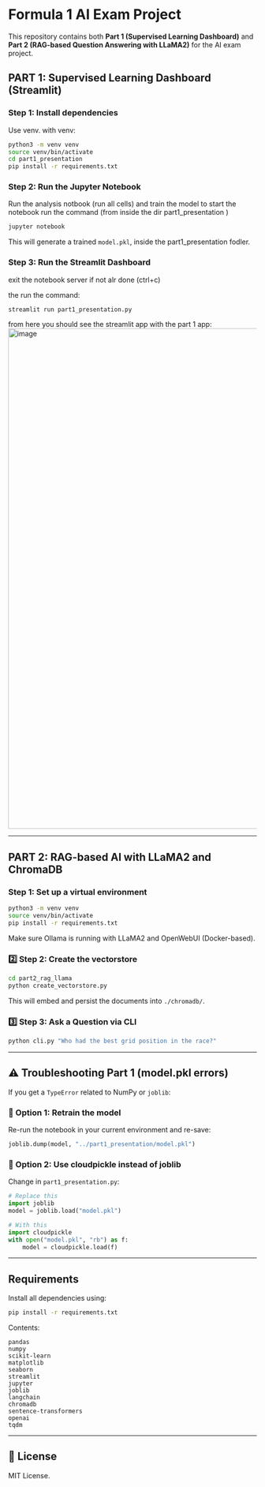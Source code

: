 # Formula 1 AI Exam Project

This repository contains both **Part 1 (Supervised Learning Dashboard)** and **Part 2 (RAG-based Question Answering with LLaMA2)** for the AI exam project.


## PART 1: Supervised Learning Dashboard (Streamlit)

### Step 1: Install dependencies
Use  venv.
with venv:

```bash
python3 -m venv venv
source venv/bin/activate
cd part1_presentation
pip install -r requirements.txt
```

### Step 2: Run the Jupyter Notebook

Run the analysis notbook (run all cells) and train the model 
to start the notebook run the command (from inside the dir part1_presentation )

```bash
jupyter notebook 
```

This will generate a trained `model.pkl`, inside the part1_presentation fodler.


### Step 3: Run the Streamlit Dashboard
exit the notebook server if not alr done (ctrl+c)

the run the command:

```bash
streamlit run part1_presentation.py
```

from here you should see the streamlit app with the part 1 app:
<img width="1373" height="1014" alt="image" src="https://github.com/user-attachments/assets/abf66bd1-1f94-4f09-8e9b-6117e9dd06c6" />


---

## PART 2: RAG-based AI with LLaMA2 and ChromaDB

### Step 1: Set up a virtual environment

```bash
python3 -m venv venv
source venv/bin/activate
pip install -r requirements.txt
```

Make sure Ollama is running with LLaMA2 and OpenWebUI (Docker-based).

### 2️⃣ Step 2: Create the vectorstore

```bash
cd part2_rag_llama
python create_vectorstore.py
```

This will embed and persist the documents into `./chromadb/`.

### 3️⃣ Step 3: Ask a Question via CLI

```bash
python cli.py "Who had the best grid position in the race?"
```

---

## ⚠️ Troubleshooting Part 1 (model.pkl errors)

If you get a `TypeError` related to NumPy or `joblib`:

### 🔁 Option 1: Retrain the model
Re-run the notebook in your current environment and re-save:

```python
joblib.dump(model, "../part1_presentation/model.pkl")
```

### 🧩 Option 2: Use cloudpickle instead of joblib

Change in `part1_presentation.py`:

```python
# Replace this
import joblib
model = joblib.load("model.pkl")

# With this
import cloudpickle
with open("model.pkl", "rb") as f:
    model = cloudpickle.load(f)
```

---

## Requirements

Install all dependencies using:

```bash
pip install -r requirements.txt
```

Contents:
```
pandas
numpy
scikit-learn
matplotlib
seaborn
streamlit
jupyter
joblib
langchain
chromadb
sentence-transformers
openai
tqdm
```

---

## 📄 License

MIT License.
